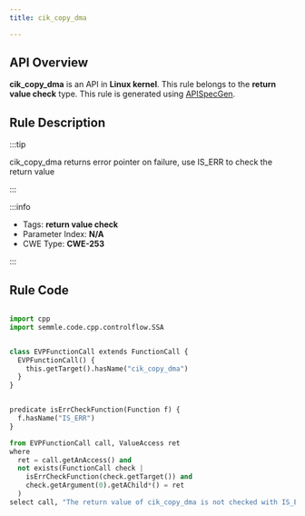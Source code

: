 ```yaml
---
title: cik_copy_dma

---
```



## API Overview
**cik_copy_dma** is an API in **Linux kernel**. This rule belongs to the **return value check** type. This rule is generated using [APISpecGen](../../tools/APISpecGen).
## Rule Description

:::tip

cik_copy_dma returns error pointer on failure, use IS_ERR to check the return value

:::

:::info

- Tags: **return value check**
- Parameter Index: **N/A**
- CWE Type: **CWE-253**

:::

## Rule Code
```python

import cpp
import semmle.code.cpp.controlflow.SSA


class EVPFunctionCall extends FunctionCall {
  EVPFunctionCall() {
    this.getTarget().hasName("cik_copy_dma")
  }
}


predicate isErrCheckFunction(Function f) {
  f.hasName("IS_ERR") 
}

from EVPFunctionCall call, ValueAccess ret
where
  ret = call.getAnAccess() and
  not exists(FunctionCall check |
    isErrCheckFunction(check.getTarget()) and
    check.getArgument(0).getAChild*() = ret
  )
select call, "The return value of cik_copy_dma is not checked with IS_ERR."
    
```